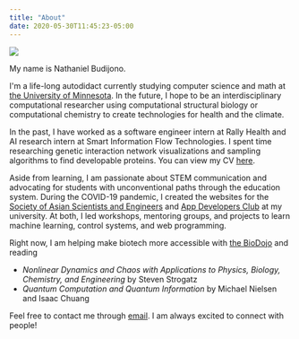 ```yaml
---
title: "About"
date: 2020-05-30T11:45:23-05:00
---
```


![](/me.JPG)

My name is Nathaniel Budijono.

I'm a life-long autodidact currently studying computer science and math at [the University of Minnesota](https://umn.edu). In the future, I hope to be an interdisciplinary computational researcher using computational structural biology or computational chemistry to create technologies for health and the climate.

In the past, I have worked as a software engineer intern at Rally Health and AI research intern at Smart Information Flow Technologies. I spent time researching genetic interaction network visualizations and sampling algorithms to find developable proteins. You can view my CV [here](/cv.pdf).

Aside from learning, I am passionate about STEM communication and advocating for students with unconventional paths through the education system. During the COVID-19 pandemic, I created the websites for the [Society of Asian Scientists and Engineers](https://sase-labs-2021.github.io/) and [App Developers Club](https://adcumn.org) at my university. At both, I led workshops, mentoring groups, and projects to learn machine learning, control systems, and web programming.

Right now, I am helping make biotech more accessible with [the BioDojo](https://bio-dojo.com/) and reading
- *Nonlinear Dynamics and Chaos with Applications to Physics, Biology, Chemistry, and Engineering* by Steven Strogatz
- *Quantum Computation and Quantum Information* by Michael Nielsen and Isaac Chuang

Feel free to contact me through [email](mailto:nathanielbd@gmail.com). I am always excited to connect with people!
